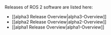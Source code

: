 Releases of ROS 2 software are listed here:

* [[alpha3 Release Overview|alpha3-Overview]]
* [[alpha2 Release Overview|alpha2-Overview]]
* [[alpha1 Release Overview|alpha1-Overview]]